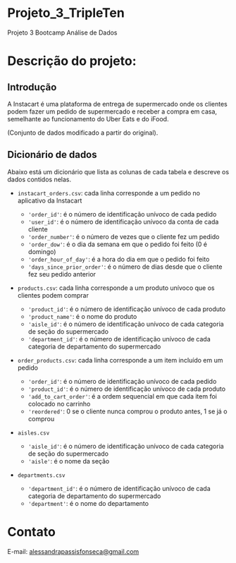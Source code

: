 # Projeto_3_TripleTen
Projeto 3 Bootcamp Análise de Dados

# Descrição do projeto:
## Introdução

A Instacart é uma plataforma de entrega de supermercado onde os clientes podem fazer um pedido de supermercado e receber a compra em casa, semelhante ao funcionamento do Uber Eats e do iFood. 

(Conjunto de dados modificado a partir do original).

## Dicionário de dados

Abaixo está um dicionário que lista as colunas de cada tabela e descreve os dados contidos nelas.

- `instacart_orders.csv`: cada linha corresponde a um pedido no aplicativo da Instacart
    - `'order_id'`: é o número de identificação unívoco de cada pedido
    - `'user_id'`: é o número de identificação unívoco da conta de cada cliente
    - `'order_number'`: é o número de vezes que o cliente fez um pedido
    - `'order_dow'`: é o dia da semana em que o pedido foi feito (0 é domingo)
    - `'order_hour_of_day'`: é a hora do dia em que o pedido foi feito
    - `'days_since_prior_order'`: é o número de dias desde que o cliente fez seu pedido anterior




- `products.csv`: cada linha corresponde a um produto unívoco que os clientes podem comprar
    - `'product_id'`: é o número de identificação unívoco de cada produto
    - `'product_name'`: é o nome do produto
    - `'aisle_id'`: é o número de identificação unívoco de cada categoria de seção do supermercado
    - `'department_id'`: é o número de identificação unívoco de cada categoria de departamento do supermercado




-	`order_products.csv`: cada linha corresponde a um item incluído em um pedido
    -	`'order_id'`: é o número de identificação unívoco de cada pedido
    -	`'product_id'`: é o número de identificação unívoco de cada produto
    -	`'add_to_cart_order'`: é a ordem sequencial em que cada item foi colocado no carrinho
    -	`'reordered'`: 0 se o cliente nunca comprou o produto antes, 1 se já o comprou




-	`aisles.csv`
    -	`'aisle_id'`: é o número de identificação unívoco de cada categoria de seção do supermercado
    -	`'aisle'`: é o nome da seção



-	`departments.csv`
    -	`'department_id'`: é o número de identificação unívoco de cada categoria de departamento do supermercado
    -	`'department'`: é o nome do departamento


# Contato
E-mail: alessandrapassisfonseca@gmail.com
